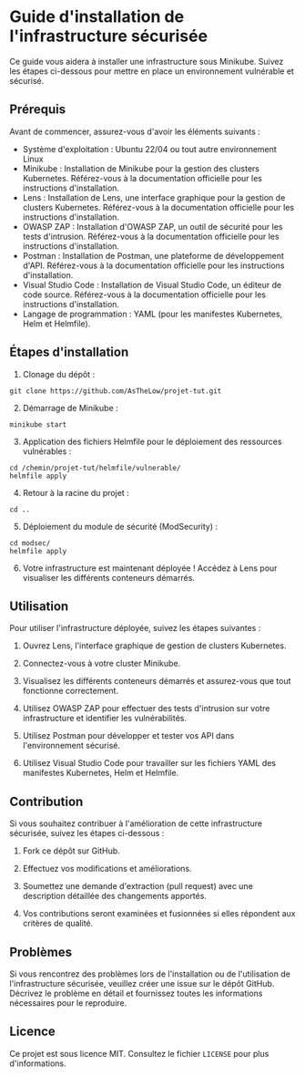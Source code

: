 # Guide d'installation de l'infrastructure sécurisée

Ce guide vous aidera à installer une infrastructure sous Minikube. Suivez les étapes ci-dessous pour mettre en place un environnement vulnérable et sécurisé.

## Prérequis

Avant de commencer, assurez-vous d'avoir les éléments suivants :

- Système d'exploitation : Ubuntu 22/04 ou tout autre environnement Linux
- Minikube : Installation de Minikube pour la gestion des clusters Kubernetes. Référez-vous à la documentation officielle pour les instructions d'installation.
- Lens : Installation de Lens, une interface graphique pour la gestion de clusters Kubernetes. Référez-vous à la documentation officielle pour les instructions d'installation.
- OWASP ZAP : Installation d'OWASP ZAP, un outil de sécurité pour les tests d'intrusion. Référez-vous à la documentation officielle pour les instructions d'installation.
- Postman : Installation de Postman, une plateforme de développement d'API. Référez-vous à la documentation officielle pour les instructions d'installation.
- Visual Studio Code : Installation de Visual Studio Code, un éditeur de code source. Référez-vous à la documentation officielle pour les instructions d'installation.
- Langage de programmation : YAML (pour les manifestes Kubernetes, Helm et Helmfile).

## Étapes d'installation

1. Clonage du dépôt :

```shell
git clone https://github.com/AsTheLow/projet-tut.git
```


2. Démarrage de Minikube :

```shell
minikube start 
```
3. Application des fichiers Helmfile pour le déploiement des ressources vulnérables :
```shell
cd /chemin/projet-tut/helmfile/vulnerable/
helmfile apply 
```
4. Retour à la racine du projet :
```shell
cd .. 
```
5. Déploiement du module de sécurité (ModSecurity) :
```shell
cd modsec/
helmfile apply
```
6. Votre infrastructure est maintenant déployée ! Accédez à Lens pour visualiser les différents conteneurs démarrés.

## Utilisation

Pour utiliser l'infrastructure déployée, suivez les étapes suivantes :

1. Ouvrez Lens, l'interface graphique de gestion de clusters Kubernetes.

2. Connectez-vous à votre cluster Minikube.

3. Visualisez les différents conteneurs démarrés et assurez-vous que tout fonctionne correctement.

4. Utilisez OWASP ZAP pour effectuer des tests d'intrusion sur votre infrastructure et identifier les vulnérabilités.

5. Utilisez Postman pour développer et tester vos API dans l'environnement sécurisé.

6. Utilisez Visual Studio Code pour travailler sur les fichiers YAML des manifestes Kubernetes, Helm et Helmfile.

## Contribution

Si vous souhaitez contribuer à l'amélioration de cette infrastructure sécurisée, suivez les étapes ci-dessous :

1. Fork ce dépôt sur GitHub.

2. Effectuez vos modifications et améliorations.

3. Soumettez une demande d'extraction (pull request) avec une description détaillée des changements apportés.

4. Vos contributions seront examinées et fusionnées si elles répondent aux critères de qualité.

## Problèmes

Si vous rencontrez des problèmes lors de l'installation ou de l'utilisation de l'infrastructure sécurisée, veuillez créer une issue sur le dépôt GitHub. Décrivez le problème en détail et fournissez toutes les informations nécessaires pour le reproduire.

## Licence

Ce projet est sous licence MIT. Consultez le fichier `LICENSE` pour plus d'informations.

